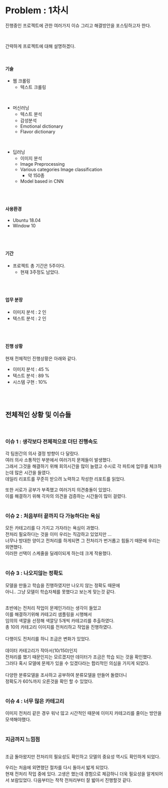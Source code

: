 
# Problem : 1차시

진행중인 프로젝트에 관한 여러가지 이슈 그리고 해결방안을 포스팅하고자 한다. 

<BR>

간략하게 프로젝트에 대해 설명하겠다. 

<br>

#### 기술 
- 웹 크롤링
	-  텍스트 크롤링 
<br>

- 머신러닝 
	- 텍스트 분석
	- 감성분석
	- Emotional dictionary
	- Flavor dictionary
<br>

 -  딥러닝
	- 이미지 분석
	- Image Preprocessing
	- Various categories Image classification
		-  약 150종 
	-  Model based in CNN

	
<br>
<br>

#### 사용환경 

 -  Ubuntu 18.04
 -  Window 10
<br>
<br>


#### 기간 

- 프로젝트 총 기간은 5주이다. 
	- 현재 3주정도 남았다.  
<br>
<br>

#### 업무 분장 

- 이미지 분석 :  2 인
- 텍스트 분석 :  2 인 
<br>
<br>

#### 진행 상황

현재 전체적인 진행상황은 아래와 같다. 
- 이미지 분석 : 45 % 
- 텍스트 분석 : 89 %
- 시스템 구현 :  10% 

<br>
<br>

##  전체적인 상황 및 이슈들
<br>
  

### 이슈 1 : 생각보다 전체적으로 더딘 진행속도 

각 팀원간의 의사 결정 방향이 다 달랐다.        
여러 의사 소통적인 부분에서 여러가지 문제들이 발생했다.       
그래서 그것을 해결하기 위해 회의시간을 많이 늘렸고 수시로 각 파트에 업무를 체크하는데 많은 시간을 들였다.          
데일리 리포트를 꾸준히 받으려 노력하고 작성한 리포트를 읽었다.

또한 서로가 공부가 부족했고 여러가지 의견충돌이 있었다.      
이를 해결하기 위해 각자의 의견을 검증하는 시간들이 많이 걸렸다.       
<br>

### 이슈 2 : 처음부터 끝까지 다 가능하다는 욕심

모든 카테고리를 다 가지고 가자라는 욕심이 과했다.      
전처리 필요하다는 것을 이미 우리는 직감하고 있었지만 ...     
너무나 방대한 양이고 전처리를 하게되면 그 전처리가 번거롭고 힘들기 때문에 우리는 외면했다.     
이러한 선택이 스케줄을 딜레이되게 하는데 크게 작용했다.     
<br>

### 이슈 3 : 나오지않는 정확도 

모델을 만들고 학습을 진행하였지만 나오지 않는 정확도 때문에      
아니.. 그냥 모델이 학습자체를 못했다고 보는게 맞는것 같다.     
<br>

초반에는 전처리 작업이 문제인가라는 생각이 들었고     
이를 해결하기위해 카테고리 샘플링을 시행해서     
임의의 색깔을 선정해 색깔당 5개씩 카테고리를 추출하였다.     
총 10의 카테고리 이미지를 전처리하고 작업을 진행하였다.      
<br>
다행이도 전처리를 하니 조금은 변화가 있었다.      
<br>
데이터 카테고리가 작아서(10/150)인지          
전처리를 했기 때문인지는 모르겠지만 데이터가 조금은 학습 되는 것을 확인했다.         
그러다 혹시 모델에 문제가 있을 수 있겠다라는 합리적인 의심을 가지게 되었다.          
<br>
다양한 분류모델을 조사하고 공부하여 분류모델을 만들어 돌렸더니    
정확도가 60%까지 오른것을 확인 할 수 있었다.       
<br>

### 이슈 4 : 너무 많은 카테고리 
이미지 전처리 같은 경우 워낙 많고 시간적인 때문에 이미지 카테고리를 줄이는 방안을 모색해야했다.     
<br>

### 지금까지 느낌점 
<br>
조금 돌아왔지만 전처리의 필요성도 확인하고 모델의 중요성 역시도 확인하게 되었다.      

우리는 처음에 외면했던 절차를 다시 돌아서 밟게 되었다.      
현재 전처리 작업 중에 있다. 고생은 했는데 경험으로 체감하니 더욱 필요성을 알게되어서 보람있었다. 
다음부터는 착착 전처리부터 잘 밟아서 진행할것 같다. 
<br>
